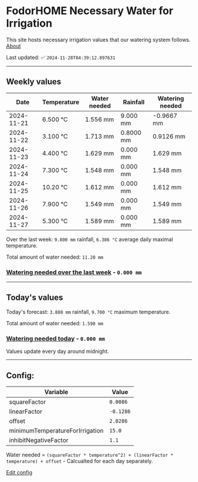 # FodorHOME Necessary Water for Irrigation

This site hosts necessary irrigation values that our watering system follows. [About](https://github.com/redyau/irrigation)

Last updated: ✅ `2024-11-28T04:39:12.897631`

---

## Weekly values

| Date | Temperature | Water needed | Rainfall | Watering needed |
|-----|-----|-----|-----|-----|
| 2024-11-21 | 6.500 °C | 1.556 mm | 9.000 mm | -0.9667 mm |
| 2024-11-22 | 3.100 °C | 1.713 mm | 0.8000 mm | 0.9126 mm |
| 2024-11-23 | 4.400 °C | 1.629 mm | 0.000 mm | 1.629 mm |
| 2024-11-24 | 7.300 °C | 1.548 mm | 0.000 mm | 1.548 mm |
| 2024-11-25 | 10.20 °C | 1.612 mm | 0.000 mm | 1.612 mm |
| 2024-11-26 | 7.900 °C | 1.549 mm | 0.000 mm | 1.549 mm |
| 2024-11-27 | 5.300 °C | 1.589 mm | 0.000 mm | 1.589 mm |


Over the last week: `9.800 mm` rainfall, `6.386 °C` average daily maximal temperature.

Total amount of water needed: `11.20 mm`

### [Watering needed over the last week](lastweek.txt) - `0.000 mm`

---

## Today's values

Today's forecast: `3.880 mm` rainfall, `9.700 °C` maximum temperature.

Total amount of water needed: `1.590 mm`

### [Watering needed today](today.txt) - `0.000 mm`

Values update every day around midnight.

---

## Config:

| Variable | Value |
|-----|-----|
| squareFactor | `0.0086` |
| linearFactor | `-0.1286` |
| offset | `2.0286` |
| minimumTemperatureForIrrigation | `15.0` |
| inhibitNegativeFactor | `1.1` |

Water needed = `(squareFactor * temperature^2) + (linearFactor * temperature) + offset` - Calcualted for each day separately.

[Edit config](https://github.com/RedyAu/irrigation/edit/main/config.json)
